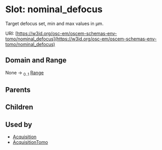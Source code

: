 
# Slot: nominal_defocus

Target defocus set, min and max values in µm.

URI: [https://w3id.org/osc-em/oscem-schemas-env-tomo/nominal_defocus](https://w3id.org/osc-em/oscem-schemas-env-tomo/nominal_defocus)


## Domain and Range

None &#8594;  <sub>0..1</sub> [Range](Range.md)

## Parents


## Children


## Used by

 * [Acquisition](Acquisition.md)
 * [AcquisitionTomo](AcquisitionTomo.md)
